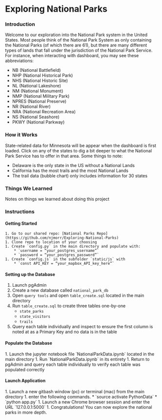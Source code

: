 # Exploring National Parks

### Introduction
Welcome to our exploration into the National Park system in the United States.  Most people think of the National Park System as only containing the National Parks (of which there are 61), but there are many different types of lands that fall under the jurisdiction of the National Park Service.  For instance, when interacting with dashboard, you may see these abbreviations: <br>
* NB (National Battlefield)
* NHP (National Historical Park)
* NHS (National Historic Site)
* NL (National Lakeshore)
* NM (National Monument)
* NMP (National Military Park)
* NPRES (National Preserve)
* NR (National River)
* NRA (National Recreation Area)
* NS (National Seashore)
* PKWY (National Parkway)

### How it Works
State-related data for Minnesota will be appear when the dashboard is first loaded.  Click on any of the states to dig a bit deeper to what the National Park Service has to offer in that area.
Some things to note:
* Delaware is the only state in the US without a National Lands
* California has the most trails and the most National Lands
* The trail data (bubble chart) only includes information for 30 states 

### Things We Learned
Notes on things we learned about doing this project 

### Instructions
#### Getting Started
    1. Go to our shared repo: [National Parks Repo](https://github.com/njmorr/Exploring-National-Parks) 
    1. Clone repo to location of your choosing
    1. Create `config.py` in the main directory and populate with:
	    * `username = “your_postgres_username”`
        * `password = “your_postgres_password”`
    1. Create `config.js` in the subfolder `static/js` with
	    * `const API_KEY = “your_mapbox_API_key_here”`

#### Setting up the Database
1. Launch pgAdmin
1. Create a new database called `national_park_db`
1. Open `query tools` and open `table_create.sql` located in the main directory
1. Run `table_create.sql` to create three tables one-by-one
	* `state_parks`
	* `state_visitors`
	* `trails`
1. Query each table individually and inspect to ensure the first column is noted at as a Primary Key and no data is in the table

<h4>Populate the Database</h4>
1. Launch the jupyter notebook file `NationalParkData.ipynb` located in the main directory
1. Run `NationalParkData.ipynb` in its entirety
1. Return to pgAdmin and query each table individually to verify each table was populated correctly

<h4>Launch Application</h4>
1. Launch a new gitbash window (pc) or terminal (mac) from the main directory
1. enter the following commands.
	* `source activate PythonData`
	* `python app.py`
1. Launch a new Chrome browser session and enter the URL `127.0.0.1:5000`
1. Congratulations! You can now explore the national parks in more depth.





